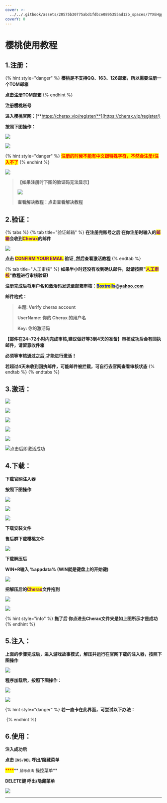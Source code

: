 ```yaml
---
cover: >-
  ../../.gitbook/assets/20575b30775abd1fdbce0895355ad12b_spaces/7YXEHggLzaiKwZjRSOD4/uploads/Dzn5QW2DpoTlJHd45kA8/QQ%E5%9B%BE%E7%89%8720220415152429_alt=media&token=59f0ac57-1304-45a7-8726-d62321156154.png
coverY: 0
---
```


# 樱桃使用教程

## 1.注册：

{% hint style="danger" %}
**樱桃是不支持QQ、163、126邮箱，所以需要注册一个TOM邮箱**

[**点击注册TOM邮箱**](https://mail.tom.com)
{% endhint %}

**注册樱桃账号**

**进入樱桃官网：**[**https://cherax.vip/register/**](https://cherax.vip/register/)

**按照下图操作：**

![](<../../.gitbook/assets/image (69).png>)

![](<../../.gitbook/assets/image (44).png>)

{% hint style="danger" %}
<mark style="color:red;">**注册的时候不能有中文跟特殊字符，不然会注册/注入不了**</mark>
{% endhint %}

![](<../../.gitbook/assets/image (41).png>)

> **【如果注册时下图的验证码无法显示】**
>
> ![](<../../.gitbook/assets/image (45) (1) (1).png>)
>
> **查看解决教程：点击查看解决教程**

## **2.验证：**

{% tabs %}
{% tab title="验证邮箱" %}
**在注册完账号之后 在你注册时输入的**<mark style="color:purple;">**邮箱**</mark>**会收到**<mark style="color:purple;">**Cherax**</mark>**的邮件**

![](<../../.gitbook/assets/image (13).png>)

**点击 **<mark style="color:purple;">**CONFIRM YOUR EMAIL**</mark>** 验证 ,然后查看激活教程**
{% endtab %}

{% tab title="人工审核" %}
**如果半小时还没有收到确认邮件，就请按照"**<mark style="color:purple;">**人工审核**</mark>**"教程进行审核验证!**

**注册完成后将用户名和激活码发送至邮箱审核：**<mark style="color:blue;">**Boxtrolls**</mark>[**@yahoo.com**](https://www.outlook.com/?refd=account.microsoft.com\&fref=home.banner.viewinbox)

**邮件格式：**

> **主题: Verify cherax account**
>
> **UserName: 你的 Cherax 的用户名**
>
> **Key: 你的激活码**

**【邮件在24\~72小时内完成审核,建议做好等3到4天的准备】审核成功后会有回执邮件，请留意收件箱**

**必须等审核通过之后,才能进行激活！**

**若超过4天未收到回执邮件，可能邮件被拦截，可自行去官网查看审核状态**
{% endtab %}
{% endtabs %}

## **3.激活：**

![](<../../.gitbook/assets/image (65) (1).png>)

![](<../../.gitbook/assets/image (25) (1).png>)

![](<../../.gitbook/assets/image (62).png>)

![](<../../.gitbook/assets/image (73) (1).png>)

![](<../../.gitbook/assets/image (50) (1).png>)

![点击后即激活成功](<../../.gitbook/assets/image (56).png>)

## 4.下载：

**下载官网注入器**

**按照下图操作**

![](<../../.gitbook/assets/image (42).png>)

![](<../../.gitbook/assets/image (26).png>)

![](<../../.gitbook/assets/image (17).png>)

**下载安装文件**

**售后群下载樱桃文件**

![](<../../.gitbook/assets/image (60).png>)

**下载解压后**

**WIN+R输入 %appdata% (WIN就是键盘上的开始键)**

![](<../../.gitbook/assets/image (24).png>)

**把解压后的**<mark style="color:purple;">**Cherax**</mark>**文件拖到**

![](<../../.gitbook/assets/image (53).png>)

![](<../../.gitbook/assets/image (39).png>)

{% hint style="info" %}
**拖了后 你点进去Cherax文件夹是如上图所示才是成功**
{% endhint %}

## **5.注入：**

**上面的步骤完成后，进入游戏故事模式，解压并运行在官网下载的注入器，按照下图操作**

![](<../../.gitbook/assets/image (79).png>)

**程序加载后，按照下图操作：**

![](<../../.gitbook/assets/image (59).png>)

![](<../../.gitbook/assets/image (30).png>)

{% hint style="danger" %}
**若一直卡在此界面，可尝试以下办法：**

<img src="../../.gitbook/assets/image (40).png" alt="" data-size="original">
{% endhint %}

## **6.使用：**

**注入成功后**

**点击 `INS/DEL` 呼出/隐藏菜单**

<mark style="color:red;">\*\*\*\*</mark>\*\* `鼠标点击` 操控菜单\*\*

**DELETE键 呼出/隐藏菜单**

![](<../../.gitbook/assets/image (11).png>)

***
